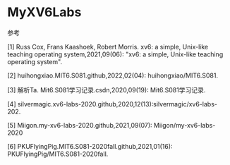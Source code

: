 # MyXV6Labs

参考

[1] Russ Cox, Frans Kaashoek, Robert Morris. xv6: a simple, Unix-like teaching operating system,2021,09(06): "xv6: a simple, Unix-like teaching operating system".

[2] huihongxiao.MIT6.S081.github,2022,02(04): huihongxiao/MIT6.S081.

[3] 解析Ta. Mit6.S081学习记录.csdn,2020,09(19): Mit6.S081学习记录.

[4] silvermagic.xv6-labs-2020.github,2020,12(13):silvermagic/xv6-labs-202.

[5] Miigon.my-xv6-labs-2020.github,2021,09(07): Miigon/my-xv6-labs-2020

[6] PKUFlyingPig.MIT6.S081-2020fall.github,2021,01(16): PKUFlyingPig/MIT6.S081-2020fall.
